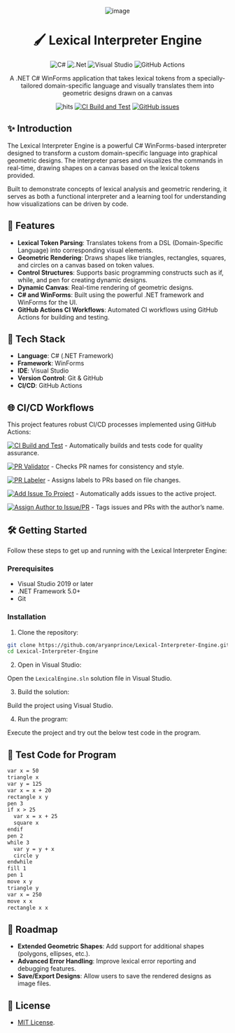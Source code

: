 <div align="center">

![image](https://github.com/aryanprince/Lexical-Interpreter-Engine/assets/45622345/5e90afff-e5b2-4a89-875f-02f9d7aa6f68)

# 🖌️ Lexical Interpreter Engine

![C#](https://img.shields.io/badge/c%23-000000.svg?style=for-the-badge&logo=c-sharp&logoColor=239120)
![.Net](https://img.shields.io/badge/.NET-000000?style=for-the-badge&logo=.net&logoColor=c792ea)
![Visual Studio](https://img.shields.io/badge/Visual%20Studio-000000.svg?style=for-the-badge&logo=visual-studio&logoColor=5c2d91)
![GitHub Actions](https://img.shields.io/badge/github%20actions%20ci-000000.svg?style=for-the-badge&logo=github&logoColor=white)

A .NET C# WinForms application that takes lexical tokens from a specially-tailored domain-specific language and visually translates them into geometric designs drawn on a canvas

![hits](https://hits.dwyl.com/aryanprince/ASE-Assignment.svg?style=flat-square)
[![CI Build and Test](https://github.com/aryanprince/ASE-Assignment/actions/workflows/ci-build-and-test.yml/badge.svg)](https://github.com/aryanprince/ASE-Assignment/actions/workflows/ci-build-and-test.yml)
[![GitHub issues](https://img.shields.io/github/issues/aryanprince/ASE-Assignment?logo=github)](https://github.com/aryanprince/ASE-Assignment/issues)

</div>

## ✨ Introduction

The Lexical Interpreter Engine is a powerful C# WinForms-based interpreter designed to transform a custom domain-specific language into graphical geometric designs. The interpreter parses and visualizes the commands in real-time, drawing shapes on a canvas based on the lexical tokens provided.

Built to demonstrate concepts of lexical analysis and geometric rendering, it serves as both a functional interpreter and a learning tool for understanding how visualizations can be driven by code.

## 🌟 Features

- **Lexical Token Parsing**: Translates tokens from a DSL (Domain-Specific Language) into corresponding visual elements.
- **Geometric Rendering**: Draws shapes like triangles, rectangles, squares, and circles on a canvas based on token values.
- **Control Structures**: Supports basic programming constructs such as if, while, and pen for creating dynamic designs.
- **Dynamic Canvas**: Real-time rendering of geometric designs.
- **C# and WinForms**: Built using the powerful .NET framework and WinForms for the UI.
- **GitHub Actions CI Workflows**: Automated CI workflows using GitHub Actions for building and testing.

## 🚀 Tech Stack

- **Language**: C# (.NET Framework)
- **Framework**: WinForms
- **IDE**: Visual Studio
- **Version Control**: Git & GitHub
- **CI/CD**: GitHub Actions

## 🌐 CI/CD Workflows

This project features robust CI/CD processes implemented using GitHub Actions:

[![CI Build and Test](https://github.com/aryanprince/ASE-Assignment/actions/workflows/ci-build-and-test.yml/badge.svg)](https://github.com/aryanprince/ASE-Assignment/actions/workflows/ci-build-and-test.yml) - Automatically builds and tests code for quality assurance.

[![PR Validator](https://github.com/aryanprince/ASE-Assignment/actions/workflows/pr-validator.yml/badge.svg)](https://github.com/aryanprince/ASE-Assignment/actions/workflows/pr-validator.yml) - Checks PR names for consistency and style.

[![PR Labeler](https://github.com/aryanprince/ASE-Assignment/actions/workflows/pr-labeler.yml/badge.svg)](https://github.com/aryanprince/ASE-Assignment/actions/workflows/pr-labeler.yml) - Assigns labels to PRs based on file changes.

[![Add Issue To Project](https://github.com/aryanprince/ASE-Assignment/actions/workflows/add-issue-to-project.yml/badge.svg)](https://github.com/aryanprince/ASE-Assignment/actions/workflows/add-issue-to-project.yml) - Automatically adds issues to the active project.

[![Assign Author to Issue/PR](https://github.com/aryanprince/ASE-Assignment/actions/workflows/assign-author-to-issue-pr.yml/badge.svg)](https://github.com/aryanprince/ASE-Assignment/actions/workflows/assign-author-to-issue-pr.yml) - Tags issues and PRs with the author’s name.

## 🛠️ Getting Started

Follow these steps to get up and running with the Lexical Interpreter Engine:

### Prerequisites

- Visual Studio 2019 or later
- .NET Framework 5.0+
- Git

### Installation

1. Clone the repository:

```bash
git clone https://github.com/aryanprince/Lexical-Interpreter-Engine.git
cd Lexical-Interpreter-Engine
```

2. Open in Visual Studio:

Open the `LexicalEngine.sln` solution file in Visual Studio.

3. Build the solution:

Build the project using Visual Studio.

4. Run the program:

Execute the project and try out the below test code in the program.

## 🎨 Test Code for Program

```txt
var x = 50
triangle x
var y = 125
var x = x + 20
rectangle x y
pen 3
if x > 25
  var x = x + 25
  square x
endif
pen 2
while 3
  var y = y + x
  circle y
endwhile
fill 1
pen 1
move x y
triangle y
var x = 250
move x x
rectangle x x
```

## 🎯 Roadmap

- **Extended Geometric Shapes**: Add support for additional shapes (polygons, ellipses, etc.).
- **Advanced Error Handling**: Improve lexical error reporting and debugging features.
- **Save/Export Designs**: Allow users to save the rendered designs as image files.

## 🔑 License

- [MIT License](https://github.com/dev3-extensions/toolkit/blob/main/LICENSE).
